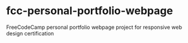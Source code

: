# fcc-personal-portfolio-webpage
 FreeCodeCamp personal portfolio webpage project for responsive web design certification
